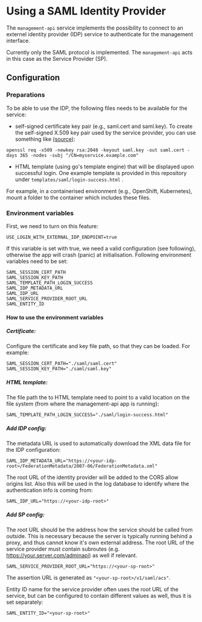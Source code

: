 # Using a SAML Identity Provider

The `management-api` service implements the possibility to connect to an externel identity provider (IDP) service to authenticate for the management interface.

Currently only the SAML protocol is implemented. The `management-api` acts in this case as the Service Provider (SP).

## Configuration

### Preparations

To be able to use the IDP, the following files needs to be available for the service:

- self-signed certificate key pair (e.g., saml.cert and saml.key). To create the self-signed X.509 key pair used by the service provider, you can use something like [(source)](https://github.com/crewjam/saml):

```
openssl req -x509 -newkey rsa:2048 -keyout saml.key -out saml.cert -days 365 -nodes -subj "/CN=myservice.example.com"
```

- HTML template (using go's template engine) that will be displayed upon successful login. One example template is provided in this repository under `templates/saml/login-success.html` .

For example, in a containerised environment (e.g., OpenShift, Kubernetes), mount a folder to the container which includes these files.

### Environment variables

First, we need to turn on this feature:

```
USE_LOGIN_WITH_EXTERNAL_IDP_ENDPOINT=true
```

If this variable is set with true, we need a valid configuration (see following), otherwise the app will crash (panic) at initialisation.
Following environment variables need to be set:

```
SAML_SESSION_CERT_PATH
SAML_SESSION_KEY_PATH
SAML_TEMPLATE_PATH_LOGIN_SUCCESS
SAML_IDP_METADATA_URL
SAML_IDP_URL
SAML_SERVICE_PROVIDER_ROOT_URL
SAML_ENTITY_ID
```

#### How to use the environment variables

##### Certificate:

Configure the certificate and key file path, so that they can be loaded. For example:

```
SAML_SESSION_CERT_PATH="./saml/saml.cert"
SAML_SESSION_KEY_PATH="./saml/saml.key"
```

##### HTML template:

The file path the to HTML template need to point to a valid location on the file system (from where the management-api app is running):

```
SAML_TEMPLATE_PATH_LOGIN_SUCCESS="./saml/login-success.html"
```

##### Add IDP config:

The metadata URL is used to automatically download the XML data file for the IDP configuration:

```
SAML_IDP_METADATA_URL="https://<your-idp-root>/FederationMetadata/2007-06/FederationMetadata.xml"
```

The root URL of the identity provider will be added to the CORS allow origins list. Also this will be used in the log database to identify where the authentication info is coming from:

```
SAML_IDP_URL="https://<your-idp-root>"
```

##### Add SP config:

The root URL should be the address how the service should be called from outside. This is necessary because the server is typically running behind a proxy, and thus cannot know it's own external address.
The root URL of the service provider must contain subroutes (e.g. https://your.server.com/adminapi) as well if relevant.

```
SAML_SERVICE_PROVIDER_ROOT_URL="https://<your-sp-root>"
```

The assertion URL is generated as
`"<your-sp-root>/v1/saml/acs"`.

Entity ID name for the service provider often uses the root URL of the service, but can be configured to contain different values as well, thus it is set separately:


```
SAML_ENTITY_ID="<your-sp-root>"
```
